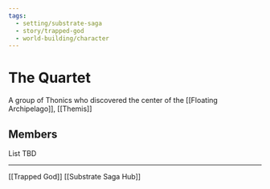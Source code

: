 ```yaml
---
tags:
  - setting/substrate-saga
  - story/trapped-god
  - world-building/character
---
```

# The Quartet

A group of Thonics who discovered the center of the [[Floating Archipelago]], [[Themis]]

## Members
List TBD

---
[[Trapped God]]
[[Substrate Saga Hub]]